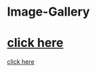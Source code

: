 # Image-Gallery

[click here]( https://rusha27.github.io/Image-Gallery/)
=======
[click here](https://nimit0703.github.io/Image-Gallery/)

